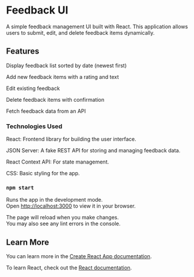 # Feedback UI

A simple feedback management UI built with React. This application allows users to submit, edit, and delete feedback items dynamically.

## Features

Display feedback list sorted by date (newest first)

Add new feedback items with a rating and text

Edit existing feedback

Delete feedback items with confirmation

Fetch feedback data from an API

### Technologies Used

React: Frontend library for building the user interface.

JSON Server: A fake REST API for storing and managing feedback data.

React Context API: For state management.

CSS: Basic styling for the app.

### `npm start`

Runs the app in the development mode.\
Open [http://localhost:3000](http://localhost:3000) to view it in your browser.

The page will reload when you make changes.\
You may also see any lint errors in the console.

## Learn More

You can learn more in the [Create React App documentation](https://facebook.github.io/create-react-app/docs/getting-started).

To learn React, check out the [React documentation](https://reactjs.org/).


